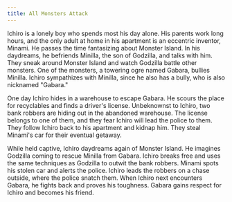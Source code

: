 ```yaml
---
title: All Monsters Attack
---
```


Ichiro is a lonely boy who spends most his day alone. His parents work long
hours, and the only adult at home in his apartment is an eccentric inventor,
Minami. He passes the time fantasizing about Monster Island. In his daydreams,
he befriends Minilla, the son of Godzilla, and talks with him. They sneak around
Monster Island and watch Godzilla battle other monsters. One of the monsters, a
towering ogre named Gabara, bullies Minilla. Ichiro sympathizes with Minilla,
since he also has a bully, who is also nicknamed "Gabara."

One day Ichiro hides in a warehouse to escape Gabara. He scours the place for
recyclables and finds a driver's license. Unbeknownst to Ichiro, two bank
robbers are hiding out in the abandoned warehouse. The license belongs to one of
them, and they fear Ichiro will lead the police to them. They follow Ichiro back
to his apartment and kidnap him. They steal Minami's car for their eventual
getaway.

While held captive, Ichiro daydreams again of Monster Island. He imagines
Godzilla coming to rescue Minilla from Gabara. Ichiro breaks free and uses the
same techniques as Godzilla to outwit the bank robbers. Minami spots his stolen
car and alerts the police. Ichiro leads the robbers on a chase outside, where
the police snatch them. When Ichiro next encounters Gabara, he fights back and
proves his toughness. Gabara gains respect for Ichiro and becomes his friend.
